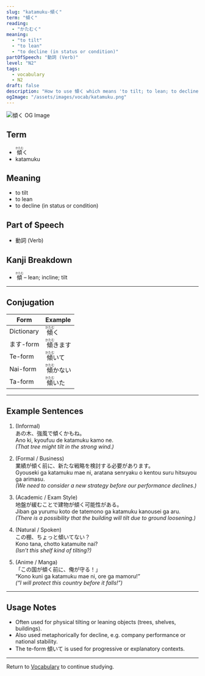 ```yaml
---
slug: "katamuku-傾く"
term: "傾く"
reading:
  - "かたむく"
meaning:
  - "to tilt"
  - "to lean"
  - "to decline (in status or condition)"
partOfSpeech: "動詞 (Verb)"
level: "N2"
tags:
  - vocabulary
  - N2
draft: false
description: "How to use 傾く which means 'to tilt; to lean; to decline' in preparation for the JLPT N2"
ogImage: "/assets/images/vocab/katamuku.png"
---
```


![傾く OG Image](/assets/images/vocab/katamuku.png)

## Term  
- <ruby>傾<rt>かたむ</rt></ruby>く
- katamuku

## Meaning  
- to tilt  
- to lean  
- to decline (in status or condition)

## Part of Speech  
- 動詞 (Verb)

## Kanji Breakdown  
- <ruby>傾<rt>かたむ</rt></ruby> – lean; incline; tilt

---

## Conjugation

| Form | Example |
| --- | --- |
| Dictionary | <ruby>傾<rt>かたむ</rt></ruby>く |
| ます-form | <ruby>傾<rt>かたむ</rt></ruby>きます |
| Te-form | <ruby>傾<rt>かたむ</rt></ruby>いて |
| Nai-form | <ruby>傾<rt>かたむ</rt></ruby>かない |
| Ta-form | <ruby>傾<rt>かたむ</rt></ruby>いた |

---

## Example Sentences

1. (Informal)  
あの木、強風で<span class="text-skin-accent">傾く</span>かもね。  
Ano ki, kyoufuu de <span class="text-skin-accent">katamuku</span> kamo ne.  
*(That tree might <span class="text-skin-accent">tilt</span> in the strong wind.)*

2. (Formal / Business)  
業績が<span class="text-skin-accent">傾く</span>前に、新たな戦略を検討する必要があります。  
Gyouseki ga <span class="text-skin-accent">katamuku</span> mae ni, aratana senryaku o kentou suru hitsuyou ga arimasu.  
*(We need to consider a new strategy before our performance <span class="text-skin-accent">declines</span>.)*

3. (Academic / Exam Style)  
地盤が緩むことで建物が<span class="text-skin-accent">傾く</span>可能性がある。  
Jiban ga yurumu koto de tatemono ga <span class="text-skin-accent">katamuku</span> kanousei ga aru.  
*(There is a possibility that the building will <span class="text-skin-accent">tilt</span> due to ground loosening.)*

4. (Natural / Spoken)  
この棚、ちょっと<span class="text-skin-accent">傾いて</span>ない？  
Kono tana, chotto <span class="text-skin-accent">katamuite</span> nai?  
*(Isn’t this shelf kind of <span class="text-skin-accent">tilting</span>?)*
 
5. (Anime / Manga)  
「この国が<span class="text-skin-accent">傾く</span>前に、俺が守る！」  
“Kono kuni ga <span class="text-skin-accent">katamuku</span> mae ni, ore ga mamoru!”  
*(“I will protect this country before it <span class="text-skin-accent">falls</span>!”)*

---

## Usage Notes

- Often used for physical tilting or leaning objects (trees, shelves, buildings).  
- Also used metaphorically for decline, e.g. company performance or national stability.  
- The te-form 傾いて is used for progressive or explanatory contexts.

---

Return to [Vocabulary](/vocabulary/) to continue studying.
